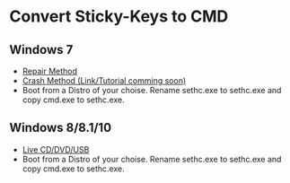 # Convert Sticky-Keys to CMD

## Windows 7
* [Repair Method](https://www.howtogeek.com/96630/how-to-reset-your-forgotten-windows-password-the-easy-way/)<br>
* [Crash Method (Link/Tutorial comming soon)]()
* Boot from a Distro of your choise. Rename sethc.exe to sethc.exe and copy cmd.exe to sethc.exe.


## Windows 8/8.1/10
* [Live CD/DVD/USB](https://www.top-password.com/blog/reset-windows-10-password-with-sticky-keys/)<br>
* Boot from a Distro of your choise. Rename sethc.exe to sethc.exe and copy cmd.exe to sethc.exe.
